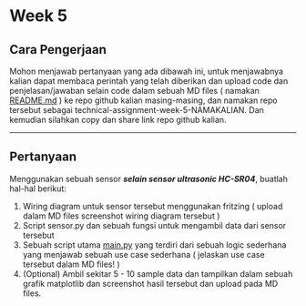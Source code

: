 # Week 5

## Cara Pengerjaan

Mohon menjawab pertanyaan yang ada dibawah ini, untuk menjawabnya kalian dapat membaca perintah yang telah diberikan dan upload code dan penjelasan/jawaban selain code dalam sebuah MD files ( namakan [README.md](http://README.md) ) ke repo github kalian masing-masing, dan namakan repo tersebut sebagai technical-assignment-week-5-NAMAKALIAN. Dan kemudian silahkan copy dan share link repo github kalian.

---

## Pertanyaan

Menggunakan sebuah sensor ***selain sensor ultrasonic HC-SR04***, buatlah hal-hal berikut:

1. Wiring diagram untuk sensor tersebut menggunakan fritzing ( upload dalam MD files screenshot wiring diagram tersebut )
2. Script sensor.py dan sebuah fungsi untuk mengambil data dari sensor tersebut
3. Sebuah script utama [main.py](http://main.py) yang terdiri dari sebuah logic sederhana yang menjawab sebuah use case sederhana ( jelaskan use case tersebut dalam MD files! )
4. (Optional) Ambil sekitar 5 - 10 sample data dan tampilkan dalam sebuah grafik matplotlib dan screenshot hasil tersebut dan upload pada MD files.

